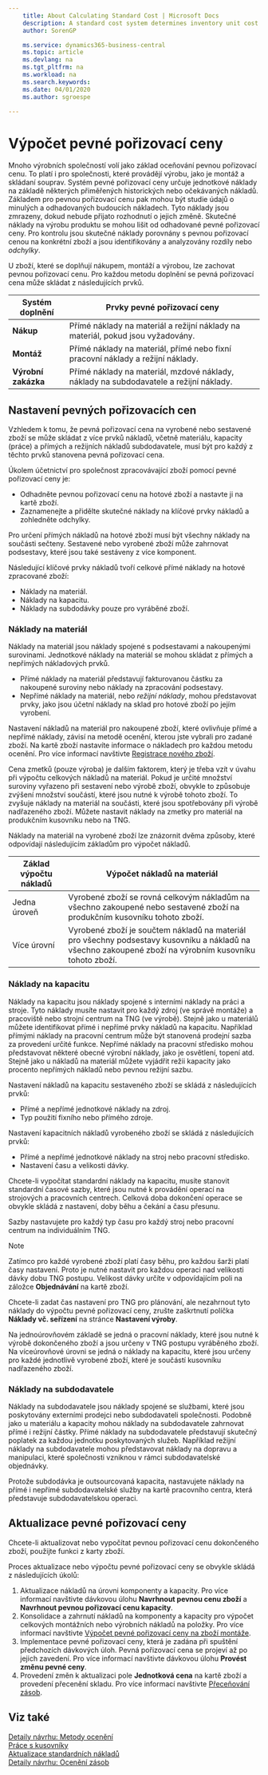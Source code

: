 ```yaml
---
    title: About Calculating Standard Cost | Microsoft Docs
    description: A standard cost system determines inventory unit cost based on some reasonable historical or expected cost. Studies of past and estimated future cost data can then provide the basis for standard costs.
    author: SorenGP

    ms.service: dynamics365-business-central
    ms.topic: article
    ms.devlang: na
    ms.tgt_pltfrm: na
    ms.workload: na
    ms.search.keywords:
    ms.date: 04/01/2020
    ms.author: sgroespe

---
```

# Výpočet pevné pořizovací ceny
Mnoho výrobních společností volí jako základ oceňování pevnou pořizovací cenu. To platí i pro společnosti, které provádějí výrobu, jako je montáž a skládaní souprav. Systém pevné pořizovací ceny určuje jednotkové náklady na základě některých přiměřených historických nebo očekávaných nákladů. Základem pro pevnou pořizovací cenu pak mohou být studie údajů o minulých a odhadovaných budoucích nákladech. Tyto náklady jsou zmrazeny, dokud nebude přijato rozhodnutí o jejich změně. Skutečné náklady na výrobu produktu se mohou lišit od odhadované pevné pořizovací ceny. Pro kontrolu jsou skutečné náklady porovnány s pevnou pořizovací cenou na konkrétní zboží a jsou identifikovány a analyzovány rozdíly nebo *odchylky*.

U zboží, které se doplňují nákupem, montáží a výrobou, lze zachovat pevnou pořizovací cenu. Pro každou metodu doplnění se pevná pořizovací cena může skládat z následujících prvků.

| Systém doplnění | Prvky pevné pořizovací ceny |
|--------------------------|----------------------------|  
| **Nákup** | Přímé náklady na materiál a režijní náklady na materiál, pokud jsou vyžadovány. |
| **Montáž** | Přímé náklady na materiál, přímé nebo fixní pracovní náklady a režijní náklady. |
| **Výrobní  zakázka** | Přímé náklady na materiál, mzdové náklady, náklady na subdodavatele a režijní náklady. |

## Nastavení pevných pořizovacích cen
Vzhledem k tomu, že pevná pořizovací cena na vyrobené nebo sestavené zboží se může skládat z více prvků nákladů, včetně materiálu, kapacity (práce) a přímých a režijních nákladů subdodavatele, musí být pro každý z těchto prvků stanovena pevná pořizovací cena.

Úkolem účetnictví pro společnost zpracovávající zboží pomocí pevné pořizovací ceny je:

- Odhadněte pevnou pořizovací cenu na hotové zboží a nastavte ji na kartě zboží.
- Zaznamenejte a přidělte skutečné náklady na klíčové prvky nákladů a zohledněte odchylky.

Pro určení přímých nákladů na hotové zboží musí být všechny náklady na součásti sečteny. Sestavené nebo vyrobené zboží může zahrnovat podsestavy, které jsou také sestáveny z více komponent.

Následující klíčové prvky nákladů tvoří celkové přímé náklady na hotové zpracované zboží:

- Náklady na materiál.
- Náklady na kapacitu.
- Náklady na subdodávky pouze pro vyráběné zboží.

### Náklady na materiál
Náklady na materiál jsou náklady spojené s podsestavami a nakoupenými surovinami. Jednotkové náklady na materiál se mohou skládat z přímých a nepřímých nákladových prvků.

- Přímé náklady na materiál představují fakturovanou částku za nakoupené suroviny nebo náklady na zpracování podsestavy.
- Nepřímé náklady na materiál, nebo *režijní náklady*, mohou představovat prvky, jako jsou účetní náklady na sklad pro hotové zboží po jejím vyrobení.

Nastavení nákladů na materiál pro nakoupené zboží, které ovlivňuje přímé a nepřímé náklady, závisí na metodě ocenění, kterou jste vybrali pro zadané zboží. Na kartě zboží nastavíte informace o nákladech pro každou metodu ocenění. Pro více informací navštivte [Registrace nového zboží](inventory-how-register-new-items.md).

Cena zmetků (pouze výroba) je dalším faktorem, který je třeba vzít v úvahu při výpočtu celkových nákladů na materiál. Pokud je určité množství suroviny vyřazeno při sestavení nebo výrobě zboží, obvykle to způsobuje zvýšení množství součástí, které jsou nutné k výrobě tohoto zboží. To zvyšuje náklady na materiál na součásti, které jsou spotřebovány při výrobě nadřazeného zboží. Můžete nastavit náklady na zmetky pro materiál na produkčním kusovníku nebo na TNG.

Náklady na materiál na vyrobené zboží lze znázornit dvěma způsoby, které odpovídají následujícím základům pro výpočet nákladů.

| Základ výpočtu nákladů | Výpočet nákladů na materiál |
|----------------------------|-------------------------------|  
| Jedna úroveň | Vyrobené zboží se rovná celkovým nákladům na všechno zakoupené nebo sestavené zboží na produkčním kusovníku tohoto zboží. |
| Více úrovní | Vyrobené zboží je součtem nákladů na materiál pro všechny podsestavy kusovníku a nákladů na všechno zakoupené zboží na výrobním kusovníku tohoto zboží. |

### Náklady na kapacitu
Náklady na kapacitu jsou náklady spojené s interními náklady na práci a stroje. Tyto náklady musíte nastavit pro každý zdroj (ve správě montáže) a pracoviště nebo strojní centrum na TNG (ve výrobě). Stejně jako u materiálů můžete identifikovat přímé i nepřímé prvky nákladů na kapacitu. Například přímými náklady na pracovní centrum může být stanovená prodejní sazba za provedení určité funkce. Nepřímé náklady na pracovní středisko mohou představovat některé obecné výrobní náklady, jako je osvětlení, topení atd. Stejně jako u nákladů na materiál můžete vyjádřit režii kapacity jako procento nepřímých nákladů nebo pevnou režijní sazbu.

Nastavení nákladů na kapacitu sestaveného zboží se skládá z následujících prvků:

- Přímé a nepřímé jednotkové náklady na zdroj.
- Typ použití fixního nebo přímého zdroje.

Nastavení kapacitních nákladů vyrobeného zboží se skládá z následujících prvků:

- Přímé a nepřímé jednotkové náklady na stroj nebo pracovní středisko.
- Nastavení času a velikosti dávky.

Chcete-li vypočítat standardní náklady na kapacitu, musíte stanovit standardní časové sazby, které jsou nutné k provádění operací na strojových a pracovních centrech. Celková doba dokončení operace se obvykle skládá z nastavení, doby běhu a čekání a času přesunu.

Sazby nastavujete pro každý typ času pro každý stroj nebo pracovní centrum na individuálním TNG.

> [!NOTE]
> Zatímco pro každé vyrobené zboží platí časy běhu, pro každou šarži platí časy nastavení. Proto je nutné nastavit pro každou operaci nad velikosti dávky dobu TNG postupu. Velikost dávky určíte v odpovídajícím poli na záložce **Objednávání** na kartě zboží.

Chcete-li zadat čas nastavení pro TNG pro plánování, ale nezahrnout tyto náklady do výpočtu pevné pořizovací ceny, zrušte zaškrtnutí políčka **Náklady vč. seřízení** na stránce **Nastavení výroby**.

Na jednoúrovňovém základě se jedná o pracovní náklady, které jsou nutné k výrobě dokončeného zboží a jsou určeny v TNG postupu vyráběného zboží. Na víceúrovňové úrovni se jedná o náklady na kapacitu, které jsou určeny pro každé jednotlivě vyrobené zboží, které je součástí kusovníku nadřazeného zboží.

### Náklady na subdodavatele
Náklady na subdodavatele jsou náklady spojené se službami, které jsou poskytovány externími prodejci nebo subdodavateli společnosti. Podobně jako u materiálu a kapacity mohou náklady na subdodavatele zahrnovat přímé i režijní částky. Přímé náklady na subdodavatele představují skutečný poplatek za každou jednotku poskytovaných služeb. Například režijní náklady na subdodavatele mohou představovat náklady na dopravu a manipulaci, které společnosti vzniknou v rámci subdodavatelské objednávky.

Protože subdodávka je outsourcovaná kapacita, nastavujete náklady na přímé i nepřímé subdodavatelské služby na kartě pracovního centra, která představuje subdodavatelskou operaci.

## Aktualizace pevné pořizovací ceny
Chcete-li aktualizovat nebo vypočítat pevnou pořizovací cenu dokončeného zboží, použijte funkci z karty zboží.

Proces aktualizace nebo výpočtu pevné pořizovací ceny se obvykle skládá z následujících úkolů:

1. Aktualizace nákladů na úrovni komponenty a kapacity. Pro více informací navštivte dávkovou úlohu **Navrhnout pevnou cenu zboží** a **Navrhnout pevnou pořizovací cenu kapacity**.
2. Konsolidace a zahrnutí nákladů na komponenty a kapacity pro výpočet celkových montážních nebo výrobních nákladů na položky. Pro více informací navštivte [Výpočet pevné pořizovací ceny na zboží montáže](inventory-how-work-boms.md#to-calculate-the-standard-cost-of-an-assembly-item).
3. Implementace pevné pořizovací ceny, která je zadána při spuštění předchozích dávkových úloh. Pevná pořizovací cena se projeví až po jejich zavedení. Pro více informací navštivte dávkovou úlohu **Provést změnu pevné ceny**.
4. Provedení změn k aktualizaci pole **Jednotková cena** na kartě zboží a provedení přecenění skladu. Pro více informací navštivte [Přeceňování zásob](inventory-how-revalue-inventory.md).

## Viz také
[Detaily návrhu: Metody ocenění](design-details-costing-methods.md)  
[Práce s kusovníky](inventory-how-work-BOMs.md)  
[Aktualizace standardních nákladů](finance-how-to-update-standard-costs.md)  
[Detaily návrhu: Ocenění zásob](design-details-inventory-costing.md)
